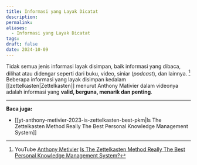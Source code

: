 ```yaml
---
title: Informasi yang Layak Dicatat
description: 
permalink: 
aliases:
  - Informasi yang Layak Dicatat
tags: 
draft: false
date: 2024-10-09
---
```

Tidak semua jenis informasi layak disimpan, baik informasi yang dibaca, dilihat atau didengar seperti dari buku, video, siniar (*podcast*), dan lainnya. [^1] Beberapa informasi yang layak disimpan kedalam [[zettelkasten|Zettelkasten]] menurut Anthony Mativier dalam videonya adalah informasi yang **valid, berguna, menarik dan penting**.

---
**Baca juga:**
- [[yt-anthony-metivier-2023-is-zettelkasten-best-pkm|Is The Zettelkasten Method Really The Best Personal Knowledge Management System]]

[^1]: YouTube [Anthony Metivier](https://www.youtube.com/@AnthonyMetivierMMM) [Is The Zettelkasten Method Really The Best Personal Knowledge Management System?](https://www.youtube.com/watch?v=OrN0kaE6DkY)